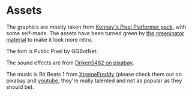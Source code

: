 # Assets
The graphics are mostly taken from [Kenney's Pixel Platformer pack](https://www.kenney.nl/assets/pixel-platformer), with some self-made. The assets have been turned green by [the greeninator material](greeninator.material) to make it look more retro.

The font is Public Pixel by GGBotNet.

The sound effects are from [Driken5482 on pixabay](https://pixabay.com/users/45721595).

The music is Bit Beats 1 from [XtremeFreddy](https://pixabay.com/users/xtremefreddy-32332307) (please check them out on pixabay and [youtube](https://www.youtube.com/@xtremefreddy), they're really talented and not as popular as they should be).
